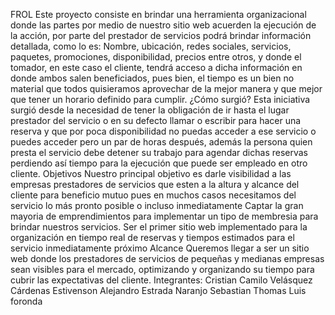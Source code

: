 FROL Este proyecto consiste en brindar una herramienta organizacional donde las partes por medio de nuestro
sitio web acuerden la ejecución de la acción, por parte del prestador de servicios podrá brindar
información detallada, como lo es: Nombre, ubicación, redes sociales, servicios, paquetes, promociones,
disponibilidad, precios entre otros, y donde el tomador, en este caso el cliente, tendrá acceso a dicha
información en donde ambos salen beneficiados, pues bien, el tiempo es un bien no material que todos
quisieramos aprovechar de la mejor manera y que mejor que tener un horario definido para cumplir.
¿Cómo surgió?
Esta iniciativa surgió desde la necesidad de tener la obligación de ir hasta el lugar prestador del servicio o
en su defecto llamar o escribir para hacer una reserva y que por poca disponibilidad no puedas acceder a
ese servicio o puedes acceder pero un par de horas después, además la persona quien presta el servicio
debe detener su trabajo para agendar dichas reservas perdiendo así tiempo para la ejecución que puede ser
empleado en otro cliente.
Objetivos
Nuestro principal objetivo es darle visibilidad a las empresas prestadores de servicios que esten a la altura
y alcance del cliente para beneficio mutuo pues en muchos casos necesitamos del servicio lo más pronto
posible o incluso inmediatamente
Captar la gran mayoria de emprendimientos para implementar un tipo de membresia para brindar nuestros
servicios.
Ser el primer sitio web implementado para la organización en tiempo real de reservas y tiempos estimados
para el servicio inmediatamente próximo
Alcance
Queremos llegar a ser un sitio web donde los prestadores de servicios de pequeñas y medianas empresas
sean visibles para el mercado, optimizando y organizando su tiempo para cubrir las expectativas del
cliente.
Integrantes:
Cristian Camilo Velásquez Cárdenas
Estivenson Alejandro Estrada Naranjo
Sebastian
Thomas
Luis foronda